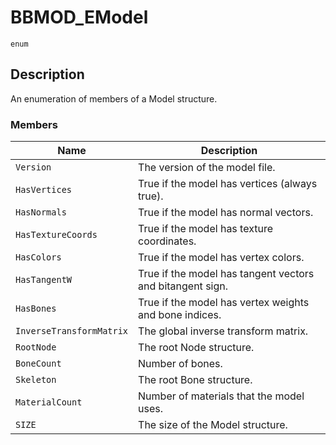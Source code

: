 # BBMOD_EModel
`enum`
## Description
An enumeration of members of a Model structure.

### Members
| Name | Description |
| ---- | ----------- |
| `Version` | The version of the model file. |
| `HasVertices` | True if the model has vertices (always true). |
| `HasNormals` | True if the model has normal vectors. |
| `HasTextureCoords` | True if the model has texture coordinates. |
| `HasColors` | True if the model has vertex colors. |
| `HasTangentW` | True if the model has tangent vectors and bitangent sign. |
| `HasBones` | True if the model has vertex weights and bone indices. |
| `InverseTransformMatrix` | The global inverse transform matrix. |
| `RootNode` | The root Node structure. |
| `BoneCount` | Number of bones. |
| `Skeleton` | The root Bone structure. |
| `MaterialCount` | Number of materials that the model uses. |
| `SIZE` | The size of the Model structure. |